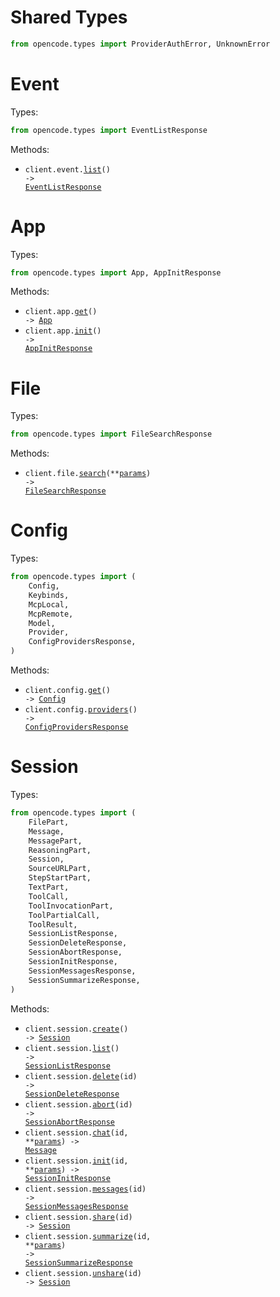 # Shared Types

```python
from opencode.types import ProviderAuthError, UnknownError
```

# Event

Types:

```python
from opencode.types import EventListResponse
```

Methods:

- <code title="get /event">client.event.<a href="./src/opencode/resources/event.py">list</a>() -> <a href="./src/opencode/types/event_list_response.py">EventListResponse</a></code>

# App

Types:

```python
from opencode.types import App, AppInitResponse
```

Methods:

- <code title="get /app">client.app.<a href="./src/opencode/resources/app.py">get</a>() -> <a href="./src/opencode/types/app.py">App</a></code>
- <code title="post /app/init">client.app.<a href="./src/opencode/resources/app.py">init</a>() -> <a href="./src/opencode/types/app_init_response.py">AppInitResponse</a></code>

# File

Types:

```python
from opencode.types import FileSearchResponse
```

Methods:

- <code title="get /file">client.file.<a href="./src/opencode/resources/file.py">search</a>(\*\*<a href="src/opencode/types/file_search_params.py">params</a>) -> <a href="./src/opencode/types/file_search_response.py">FileSearchResponse</a></code>

# Config

Types:

```python
from opencode.types import (
    Config,
    Keybinds,
    McpLocal,
    McpRemote,
    Model,
    Provider,
    ConfigProvidersResponse,
)
```

Methods:

- <code title="get /config">client.config.<a href="./src/opencode/resources/config.py">get</a>() -> <a href="./src/opencode/types/config.py">Config</a></code>
- <code title="get /config/providers">client.config.<a href="./src/opencode/resources/config.py">providers</a>() -> <a href="./src/opencode/types/config_providers_response.py">ConfigProvidersResponse</a></code>

# Session

Types:

```python
from opencode.types import (
    FilePart,
    Message,
    MessagePart,
    ReasoningPart,
    Session,
    SourceURLPart,
    StepStartPart,
    TextPart,
    ToolCall,
    ToolInvocationPart,
    ToolPartialCall,
    ToolResult,
    SessionListResponse,
    SessionDeleteResponse,
    SessionAbortResponse,
    SessionInitResponse,
    SessionMessagesResponse,
    SessionSummarizeResponse,
)
```

Methods:

- <code title="post /session">client.session.<a href="./src/opencode/resources/session.py">create</a>() -> <a href="./src/opencode/types/session.py">Session</a></code>
- <code title="get /session">client.session.<a href="./src/opencode/resources/session.py">list</a>() -> <a href="./src/opencode/types/session_list_response.py">SessionListResponse</a></code>
- <code title="delete /session/{id}">client.session.<a href="./src/opencode/resources/session.py">delete</a>(id) -> <a href="./src/opencode/types/session_delete_response.py">SessionDeleteResponse</a></code>
- <code title="post /session/{id}/abort">client.session.<a href="./src/opencode/resources/session.py">abort</a>(id) -> <a href="./src/opencode/types/session_abort_response.py">SessionAbortResponse</a></code>
- <code title="post /session/{id}/message">client.session.<a href="./src/opencode/resources/session.py">chat</a>(id, \*\*<a href="src/opencode/types/session_chat_params.py">params</a>) -> <a href="./src/opencode/types/message.py">Message</a></code>
- <code title="post /session/{id}/init">client.session.<a href="./src/opencode/resources/session.py">init</a>(id, \*\*<a href="src/opencode/types/session_init_params.py">params</a>) -> <a href="./src/opencode/types/session_init_response.py">SessionInitResponse</a></code>
- <code title="get /session/{id}/message">client.session.<a href="./src/opencode/resources/session.py">messages</a>(id) -> <a href="./src/opencode/types/session_messages_response.py">SessionMessagesResponse</a></code>
- <code title="post /session/{id}/share">client.session.<a href="./src/opencode/resources/session.py">share</a>(id) -> <a href="./src/opencode/types/session.py">Session</a></code>
- <code title="post /session/{id}/summarize">client.session.<a href="./src/opencode/resources/session.py">summarize</a>(id, \*\*<a href="src/opencode/types/session_summarize_params.py">params</a>) -> <a href="./src/opencode/types/session_summarize_response.py">SessionSummarizeResponse</a></code>
- <code title="delete /session/{id}/share">client.session.<a href="./src/opencode/resources/session.py">unshare</a>(id) -> <a href="./src/opencode/types/session.py">Session</a></code>
